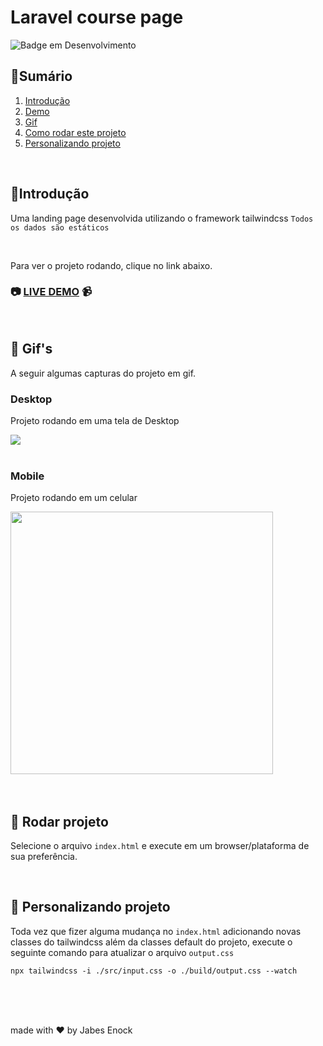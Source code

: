 # Laravel course page


![Badge em Desenvolvimento](http://img.shields.io/static/v1?label=STATUS&message=Developing&color=GREEN&style=for-the-badge)

## :bookmark_tabs:Sumário

1. [Introdução](#Introduction)
2. [Demo](#live-demo)
3. [Gif ](#features-and-demo)
4. [Como rodar este projeto](#run-project)
5. [Personalizando projeto](#custom-project)


<div id="Introduction">
</br>

## :page_facing_up:Introdução
Uma landing page desenvolvida utilizando o framework tailwindcss 
```Todos os dados são estáticos```

</div>
</br>

<div id="live-demo">

Para ver o projeto rodando, clique no link abaixo.
### :camera: [LIVE DEMO](https://course-page-tailwindcss.vercel.app/) :video_camera:
</div>
</br>

<div id="features-and-demo">

## :checkered_flag: Gif's
A seguir algumas capturas do projeto em gif.

### Desktop
<p>Projeto rodando em uma tela de Desktop</p>
<img src="github/overview_desktop.gif">
<br/><br/>

### Mobile
<p>Projeto rodando em um celular</p>
<img src="github/overview_mobile.gif" height="420">
<br/><br/>

<div id="run-project">
</br>

## :running: Rodar projeto
Selecione o arquivo ````index.html```` e execute em um browser/plataforma de sua preferência.
</div>
</br>

<div id="custom-project">

## :customs: Personalizando projeto
Toda vez que fizer alguma mudança no ````index.html```` adicionando novas classes do tailwindcss além da classes default do projeto, execute o seguinte comando para atualizar o arquivo ````output.css````

    npx tailwindcss -i ./src/input.css -o ./build/output.css --watch
</div>
</br>

</br>
</br>

made with :heart: by Jabes Enock